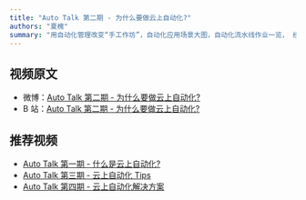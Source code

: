 ```yaml
---
title: "Auto Talk 第二期 - 为什么要做云上自动化?"
authors: "夏槐"
summary: "用自动化管理改变“手工作坊”，自动化应用场景大图，自动化流水线作业一览， 经典客户自动化案例解析，云基础设施自动化优势"
---
```


## 视频原文
- 微博：[Auto Talk 第二期 - 为什么要做云上自动化?](https://weibo.com/u/1939498534?tabtype=newVideo&layerid=4942950095651013)
- B 站：[Auto Talk 第二期 - 为什么要做云上自动化?](https://www.bilibili.com/video/BV1hH4y1X7VJ)

## 推荐视频
- [Auto Talk 第一期 - 什么是云上自动化?](101-autotalk01-what-is-cloud-automation.markdown)
- [Auto Talk 第三期 - 云上自动化 Tips](101-autotalk03-cloud-automation-practise-tips.markdown)
- [Auto Talk 第四期 - 云上自动化解决方案](101-autotalk04-cloud-automation-solution.markdown)
